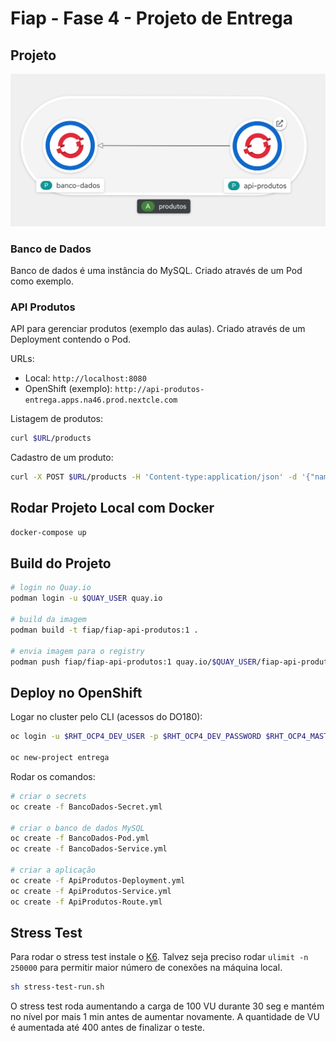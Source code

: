# Fiap - Fase 4 - Projeto de Entrega

## Projeto

![](img/topologia.png)

### Banco de Dados

Banco de dados é uma instância do MySQL.
Criado através de um Pod como exemplo.

### API Produtos

API para gerenciar produtos (exemplo das aulas).
Criado através de um Deployment contendo o Pod.

URLs:

- Local: `http://localhost:8080`
- OpenShift (exemplo): `http://api-produtos-entrega.apps.na46.prod.nextcle.com`

Listagem de produtos:

```sh
curl $URL/products
```

Cadastro de um produto:

```sh
curl -X POST $URL/products -H 'Content-type:application/json' -d '{"name": "PS5", "description":"Console PlayStation 5"}'
```

## Rodar Projeto Local com Docker

```sh
docker-compose up
```

## Build do Projeto

```sh
# login no Quay.io
podman login -u $QUAY_USER quay.io

# build da imagem
podman build -t fiap/fiap-api-produtos:1 .

# envia imagem para o registry
podman push fiap/fiap-api-produtos:1 quay.io/$QUAY_USER/fiap-api-produtos:1
```

## Deploy no OpenShift

Logar no cluster pelo CLI (acessos do DO180):

```sh
oc login -u $RHT_OCP4_DEV_USER -p $RHT_OCP4_DEV_PASSWORD $RHT_OCP4_MASTER_API

oc new-project entrega
```

Rodar os comandos:

```sh
# criar o secrets
oc create -f BancoDados-Secret.yml

# criar o banco de dados MySQL
oc create -f BancoDados-Pod.yml
oc create -f BancoDados-Service.yml

# criar a aplicação
oc create -f ApiProdutos-Deployment.yml
oc create -f ApiProdutos-Service.yml
oc create -f ApiProdutos-Route.yml
```

## Stress Test

Para rodar o stress test instale o [K6](https://k6.io/).
Talvez seja preciso rodar `ulimit -n 250000` para permitir maior número de conexões na máquina local.

```sh
sh stress-test-run.sh
```

O stress test roda aumentando a carga de 100 VU durante 30 seg e mantém no nível por mais 1 min antes de aumentar novamente.
A quantidade de VU é aumentada até 400 antes de finalizar o teste.
